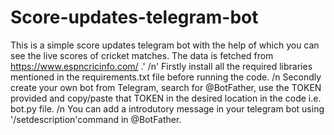 # Score-updates-telegram-bot

This is a simple score updates telegram bot with the help of which you can see the live scores of cricket matches. The data is fetched from https://www.espncricinfo.com/ .' /n'
Firstly install all the required libraries mentioned in the requirements.txt file before running the code. /n
Secondly create your own bot from Telegram, search for @BotFather, use the TOKEN provided and copy/paste that TOKEN in the desired location in the code i.e. bot.py file. /n
You can add a introdutory message in your telegram bot using '/setdescription'command in @BotFather.
